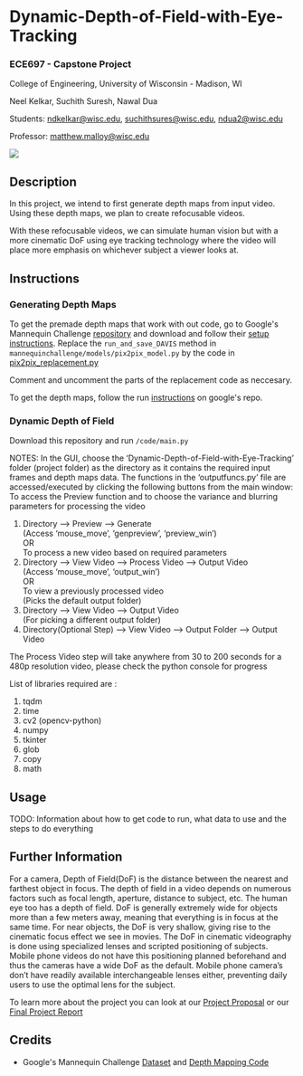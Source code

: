 # Dynamic-Depth-of-Field-with-Eye-Tracking
### ECE697 - Capstone Project

College of Engineering, University of Wisconsin - Madison, WI

Neel Kelkar, Suchith Suresh, Nawal Dua

Students: ndkelkar@wisc.edu, suchithsures@wisc.edu, ndua2@wisc.edu

Professor: matthew.malloy@wisc.edu


![](example_gif.gif)


## Description

In this project, we intend to first generate depth maps from input video. Using these depth maps,
we plan to create refocusable videos.

With these refocusable videos, we can simulate human vision but with a more cinematic DoF using
eye tracking technology where the video will place more emphasis on whichever subject a viewer
looks at.

## Instructions

### Generating Depth Maps
To get the premade depth maps that work with out code, go to Google's Mannequin Challenge [repository](https://github.com/google/mannequinchallenge) and download and follow their [setup instructions](https://github.com/google/mannequinchallenge#setup). Replace the ``` run_and_save_DAVIS ``` method in ```mannequinchallenge/models/pix2pix_model.py``` by the code in [pix2pix_replacement.py](https://github.com/nawaldua/Dynamic-Depth-of-Field-with-Eye-Tracking/blob/master/code/pix2pix_replacement.py)

Comment and uncomment the parts of the replacement code as neccesary.

To get the depth maps, follow the run [instructions](https://github.com/google/mannequinchallenge#single-view-inference) on google's repo.

### Dynamic Depth of Field

Download this repository and run ```/code/main.py```


NOTES: In the GUI, choose the ‘Dynamic-Depth-of-Field-with-Eye-Tracking’ folder (project folder) as the directory as it contains the required input frames and depth maps data.
The functions in the ‘outputfuncs.py’ file are accessed/executed by clicking the following buttons from the main window: 
To access the Preview function and to choose the variance and blurring parameters for processing the video
1. Directory --> Preview --> Generate  
(Access ‘mouse_move’, ‘genpreview’, ‘preview_win’)  
OR  
To process a new video based on required parameters  
2. Directory --> View Video --> Process Video --> Output Video  
(Access ‘mouse_move’, ‘output_win’)  
OR  
To view a previously processed video  
(Picks the default output folder)  
3. Directory --> View Video --> Output Video  
(For picking a different output folder)  
4. Directory(Optional Step) --> View Video --> Output Folder --> Output Video  

The Process Video step will take anywhere from 30 to 200 seconds for a 480p resolution video, please check the python console for progress

List of libraries required are :
1.	tqdm
2.	time
3.	cv2 (opencv-python)
4.	numpy
5.	tkinter
6.	glob
7.	copy
8.	math


## Usage

TODO: Information about how to get code to run, what data to use and the steps to do everything

## Further Information

For a camera, Depth of Field(DoF) is the distance between the nearest and farthest object in focus.
The depth of field in a video depends on numerous factors such as focal length, aperture, distance to
subject, etc. The human eye too has a depth of field. DoF is generally extremely wide for objects
more than a few meters away, meaning that everything is in focus at the same time.
For near objects, the DoF is very shallow, giving rise to the cinematic focus effect we see in movies.
The DoF in cinematic videography is done using specialized lenses and scripted positioning of
subjects. Mobile phone videos do not have this positioning planned beforehand and thus the cameras
have a wide DoF as the default. Mobile phone camera’s don’t have readily available interchangeable
lenses either, preventing daily users to use the optimal lens for the subject.

To learn more about the project you can look at our [Project Proposal](Group1-Finalized_Project_Proposal.pdf) or our [Final Project Report]()

## Credits

- Google's Mannequin Challenge [Dataset](https://google.github.io/mannequinchallenge/www/download.html) and [Depth Mapping Code](https://github.com/google/mannequinchallenge)

